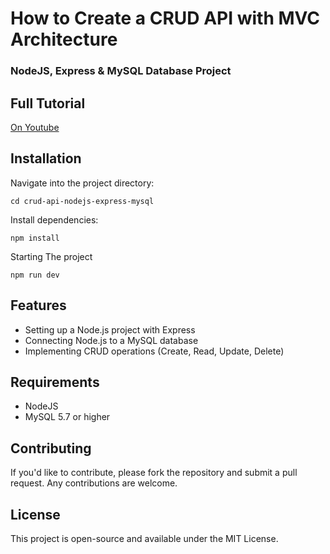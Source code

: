 #  How to Create a CRUD API with MVC Architecture 
### NodeJS, Express & MySQL Database Project

## Full Tutorial
[On Youtube](https://youtu.be/5eFe33OJPuY)

## Installation
Navigate into the project directory:
```
cd crud-api-nodejs-express-mysql
```

Install dependencies:
```
npm install
```

Starting The project
```
npm run dev
```


## Features
+ Setting up a Node.js project with Express
+ Connecting Node.js to a MySQL database
+ Implementing CRUD operations (Create, Read, Update, Delete)


## Requirements
+ NodeJS
+ MySQL 5.7 or higher


## Contributing
If you'd like to contribute, please fork the repository and submit a pull request. Any contributions are welcome.

## License
This project is open-source and available under the MIT License.
